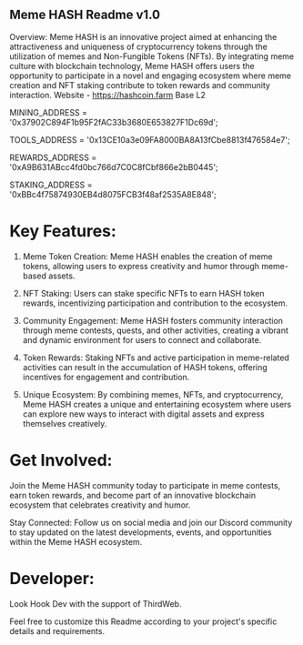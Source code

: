 ## Meme HASH Readme v1.0
Overview:
Meme HASH is an innovative project aimed at enhancing the attractiveness and uniqueness of cryptocurrency tokens through the utilization of memes and Non-Fungible Tokens (NFTs). By integrating meme culture with blockchain technology, Meme HASH offers users the opportunity to participate in a novel and engaging ecosystem where meme creation and NFT staking contribute to token rewards and community interaction.
Website - https://hashcoin.farm
Base L2

MINING_ADDRESS = '0x37902C894F1b95F2fAC33b3680E653827F1Dc69d';

TOOLS_ADDRESS = '0x13CE10a3e09FA8000BA8A13fCbe8813f476584e7';

REWARDS_ADDRESS = '0xA9B631ABcc4fd0bc766d7C0C8fCbf866e2bB0445';

STAKING_ADDRESS = '0xBBc4f75874930EB4d8075FCB3f48af2535A8E848';

# Key Features:
1. Meme Token Creation:
Meme HASH enables the creation of meme tokens, allowing users to express creativity and humor through meme-based assets.

2. NFT Staking:
Users can stake specific NFTs to earn HASH token rewards, incentivizing participation and contribution to the ecosystem.

3. Community Engagement:
Meme HASH fosters community interaction through meme contests, quests, and other activities, creating a vibrant and dynamic environment for users to connect and collaborate.

4. Token Rewards:
Staking NFTs and active participation in meme-related activities can result in the accumulation of HASH tokens, offering incentives for engagement and contribution.

5. Unique Ecosystem:
By combining memes, NFTs, and cryptocurrency, Meme HASH creates a unique and entertaining ecosystem where users can explore new ways to interact with digital assets and express themselves creatively.

# Get Involved:
Join the Meme HASH community today to participate in meme contests, earn token rewards, and become part of an innovative blockchain ecosystem that celebrates creativity and humor.

Stay Connected:
Follow us on social media and join our Discord community to stay updated on the latest developments, events, and opportunities within the Meme HASH ecosystem.

# Developer: 
Look Hook Dev with the support of ThirdWeb.

Feel free to customize this Readme according to your project's specific details and requirements.